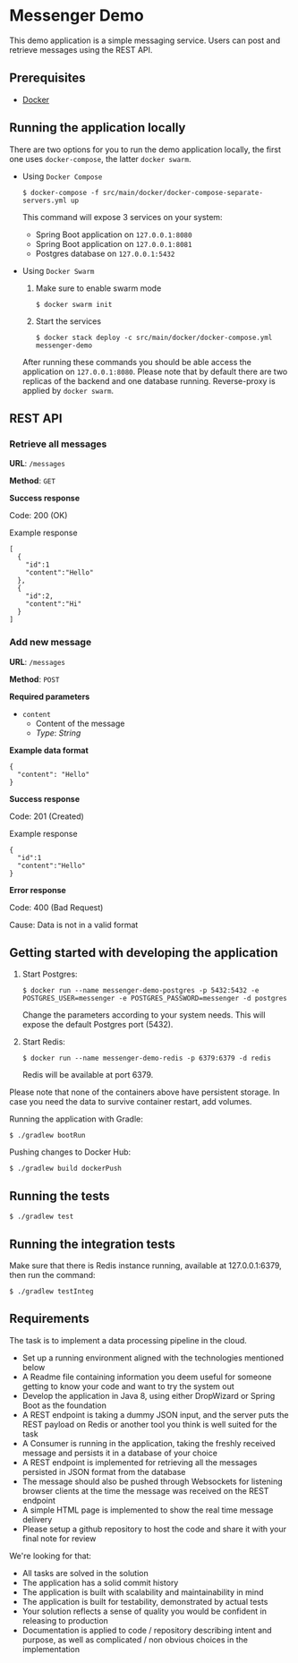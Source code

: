 # Messenger Demo

This demo application is a simple messaging service. Users can post and retrieve
messages using the REST API.

## Prerequisites

- [Docker](https://docs.docker.com/install/)


## Running the application locally

There are two options for you to run the demo application locally, the
first one uses `docker-compose`, the latter `docker swarm`.

- Using `Docker Compose`

  ```
  $ docker-compose -f src/main/docker/docker-compose-separate-servers.yml up
  ```

  This command will expose 3 services on your system:

  - Spring Boot application on `127.0.0.1:8080`
  - Spring Boot application on `127.0.0.1:8081`
  - Postgres database on `127.0.0.1:5432`

- Using `Docker Swarm`

  1. Make sure to enable swarm mode

      ```
      $ docker swarm init
      ```

  2. Start the services

      ```
      $ docker stack deploy -c src/main/docker/docker-compose.yml messenger-demo
      ```

  After running these commands you should be able access the application
  on `127.0.0.1:8080`. Please note that by default there are two replicas
  of the backend and one database running. Reverse-proxy is applied by
  `docker swarm`.

## REST API

### Retrieve all messages

__URL__: `/messages`

__Method__: `GET`

__Success response__

Code: 200 (OK)

Example response
```
[
  {
    "id":1
    "content":"Hello"
  },
  {
    "id":2,
    "content":"Hi"
  }
]
```

### Add new message

__URL__: `/messages`

__Method__: `POST`

__Required parameters__

- `content`
  - Content of the message
  - _Type_: _String_

__Example data format__

```
{
  "content": "Hello"
}
```

__Success response__

Code: 201 (Created)

Example response

```
{
  "id":1
  "content":"Hello"
}
```

__Error response__

Code: 400 (Bad Request)

Cause: Data is not in a valid format

## Getting started with developing the application

1. Start Postgres:

    ```
    $ docker run --name messenger-demo-postgres -p 5432:5432 -e POSTGRES_USER=messenger -e POSTGRES_PASSWORD=messenger -d postgres
    ```

    Change the parameters according to your system needs. This will expose
    the default Postgres port (5432).

 2. Start Redis:

    ```
    $ docker run --name messenger-demo-redis -p 6379:6379 -d redis
    ```

    Redis will be available at port 6379.

Please note that none of the containers above have persistent storage.
In case you need the data to survive container restart, add volumes.

Running the application with Gradle:

```
$ ./gradlew bootRun
```

Pushing changes to Docker Hub:

```
$ ./gradlew build dockerPush
```

## Running the tests

```
$ ./gradlew test
```

## Running the integration tests

Make sure that there is Redis instance running, available at 127.0.0.1:6379,
then run the command:

```
$ ./gradlew testInteg
```

## Requirements

The task is to implement a data processing pipeline in the cloud.

- Set up a running environment aligned with the technologies mentioned below
- A Readme file containing information you deem useful for someone getting to know your code and want to try the system out
- Develop the application in Java 8, using either DropWizard or Spring Boot as the foundation
- A REST endpoint is taking a dummy JSON input, and the server puts the REST payload on Redis or another tool you think is well suited for the task
- A Consumer is running in the application, taking the freshly received message and persists it in a database of your choice
- A REST endpoint is implemented for retrieving all the messages persisted in JSON format from the database
- The message should also be pushed through Websockets for listening browser clients at the time the message was received on the REST endpoint
- A simple HTML page is implemented to show the real time message delivery
- Please setup a github repository to host the code and share it with your final note for review

We're looking for that:

- All tasks are solved in the solution
- The application has a solid commit history
- The application is built with scalability and maintainability in mind
- The application is built for testability, demonstrated by actual tests
- Your solution reflects a sense of quality you would be confident in releasing to production
- Documentation is applied to code / repository describing intent and purpose, as well as complicated / non obvious choices in the implementation
